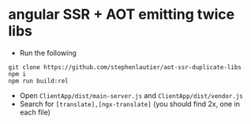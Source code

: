 # angular SSR + AOT emitting twice libs
- Run the following
```
git clone https://github.com/stephenlautier/aot-ssr-duplicate-libs
npm i
npm run build:rel
```
 - Open `ClientApp/dist/main-server.js` and `ClientApp/dist/vendor.js`
 - Search for `[translate],[ngx-translate]` (you should find 2x, one in each file)